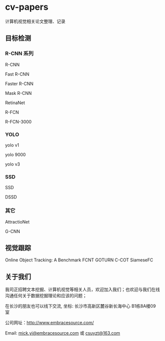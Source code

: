 # cv-papers
计算机视觉相关论文整理、记录



## 目标检测

### R-CNN 系列

R-CNN

Fast R-CNN

Faster R-CNN

Mask R-CNN

RetinaNet

R-FCN

R-FCN-3000

### YOLO

yolo v1 

yolo 9000

yolo v3

### SSD

SSD

DSSD

### 其它

AttractioNet

G-CNN



## 视觉跟踪

Online Object Tracking: A Benchmark
FCNT
GOTURN
C-COT
SiameseFC







## 关于我们

我司正招聘文本挖掘、计算机视觉等相关人员，欢迎加入我们；也欢迎与我们在线沟通任何关于数据挖掘理论和应该的问题；

在长沙的朋友也可以线下交流, 坐标: 长沙市高新区麓谷新长海中心 B1栋8A楼09室

公司网址：http://www.embracesource.com/

Email: mick.yi@embracesource.com 或 csuyzt@163.com

